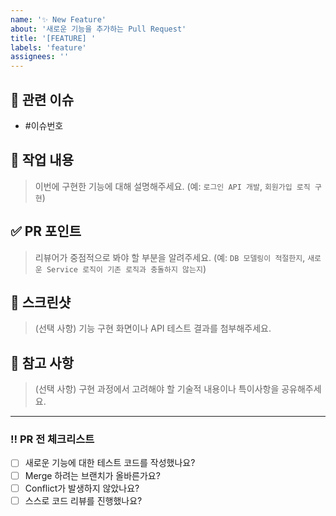 ```yaml
---
name: '✨ New Feature'
about: '새로운 기능을 추가하는 Pull Request'
title: '[FEATURE] '
labels: 'feature'
assignees: ''
---
```


## 🚀 관련 이슈

- #이슈번호

## 📝 작업 내용

> 이번에 구현한 기능에 대해 설명해주세요.
> (예: `로그인 API 개발`, `회원가입 로직 구현`)

## ✅ PR 포인트

> 리뷰어가 중점적으로 봐야 할 부분을 알려주세요.
> (예: `DB 모델링이 적절한지`, `새로운 Service 로직이 기존 로직과 충돌하지 않는지`)

## 📸 스크린샷

> (선택 사항) 기능 구현 화면이나 API 테스트 결과를 첨부해주세요.

## 🧐 참고 사항

> (선택 사항) 구현 과정에서 고려해야 할 기술적 내용이나 특이사항을 공유해주세요.

---

### ‼️ PR 전 체크리스트

- [ ] 새로운 기능에 대한 테스트 코드를 작성했나요?
- [ ] Merge 하려는 브랜치가 올바른가요?
- [ ] Conflict가 발생하지 않았나요?
- [ ] 스스로 코드 리뷰를 진행했나요?
